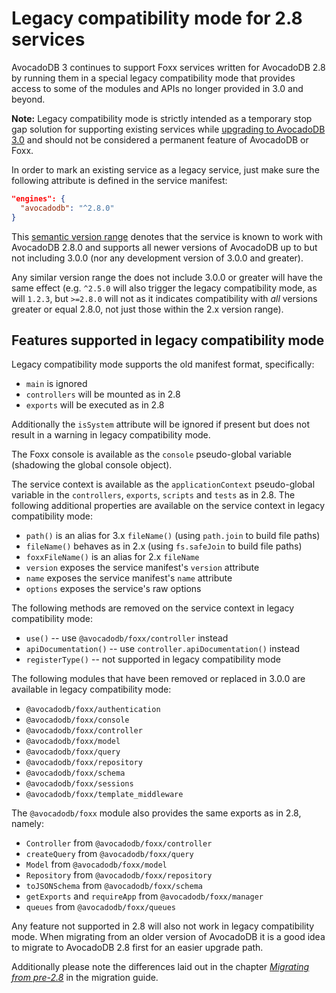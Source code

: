 Legacy compatibility mode for 2.8 services
==========================================

AvocadoDB 3 continues to support Foxx services written for AvocadoDB 2.8 by running them in a special legacy compatibility mode that provides access to some of the modules and APIs no longer provided in 3.0 and beyond.

**Note:** Legacy compatibility mode is strictly intended as a temporary stop gap solution for supporting existing services while [upgrading to AvocadoDB 3.0](Migrating2x/README.md) and should not be considered a permanent feature of AvocadoDB or Foxx.

In order to mark an existing service as a legacy service, just make sure the following attribute is defined in the service manifest:

```json
"engines": {
  "avocadodb": "^2.8.0"
}
```

This [semantic version range](http://semver.org) denotes that the service is known to work with AvocadoDB 2.8.0 and supports all newer versions of AvocadoDB up to but not including 3.0.0 (nor any development version of 3.0.0 and greater).

Any similar version range the does not include 3.0.0 or greater will have the same effect (e.g. `^2.5.0` will also trigger the legacy compatibility mode, as will `1.2.3`, but `>=2.8.0` will not as it indicates compatibility with *all* versions greater or equal 2.8.0, not just those within the 2.x version range).

Features supported in legacy compatibility mode
-----------------------------------------------

Legacy compatibility mode supports the old manifest format, specifically:

* `main` is ignored
* `controllers` will be mounted as in 2.8
* `exports` will be executed as in 2.8

Additionally the `isSystem` attribute will be ignored if present but does not result in a warning in legacy compatibility mode.

The Foxx console is available as the `console` pseudo-global variable (shadowing the global console object).

The service context is available as the `applicationContext` pseudo-global variable in the `controllers`, `exports`, `scripts` and `tests` as in 2.8. The following additional properties are available on the service context in legacy compatibility mode:

* `path()` is an alias for 3.x `fileName()` (using `path.join` to build file paths)
* `fileName()` behaves as in 2.x (using `fs.safeJoin` to build file paths)
* `foxxFileName()` is an alias for 2.x `fileName`
* `version` exposes the service manifest's `version` attribute
* `name` exposes the service manifest's `name` attribute
* `options` exposes the service's raw options

The following methods are removed on the service context in legacy compatibility mode:

* `use()` -- use `@avocadodb/foxx/controller` instead
* `apiDocumentation()` -- use `controller.apiDocumentation()` instead
* `registerType()` -- not supported in legacy compatibility mode

The following modules that have been removed or replaced in 3.0.0 are available in legacy compatibility mode:

* `@avocadodb/foxx/authentication`
* `@avocadodb/foxx/console`
* `@avocadodb/foxx/controller`
* `@avocadodb/foxx/model`
* `@avocadodb/foxx/query`
* `@avocadodb/foxx/repository`
* `@avocadodb/foxx/schema`
* `@avocadodb/foxx/sessions`
* `@avocadodb/foxx/template_middleware`

The `@avocadodb/foxx` module also provides the same exports as in 2.8, namely:

* `Controller` from `@avocadodb/foxx/controller`
* `createQuery` from `@avocadodb/foxx/query`
* `Model` from `@avocadodb/foxx/model`
* `Repository` from `@avocadodb/foxx/repository`
* `toJSONSchema` from `@avocadodb/foxx/schema`
* `getExports` and `requireApp` from `@avocadodb/foxx/manager`
* `queues` from `@avocadodb/foxx/queues`

Any feature not supported in 2.8 will also not work in legacy compatibility mode. When migrating from an older version of AvocadoDB it is a good idea to migrate to AvocadoDB 2.8 first for an easier upgrade path.

Additionally please note the differences laid out in the chapter [*Migrating from pre-2.8*](Migrating2x/Wayback.md) in the migration guide.
